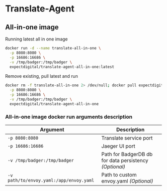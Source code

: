 # Translate-Agent

## All-in-one image
Running latest all in one image
```bash
docker run -d --name translate-all-in-one \
  -p 8080:8080 \
  -p 16686:16686 \
  -v /tmp/badger:/tmp/badger \
  expectdigital/translate-agent-all-in-one:latest
```
Remove existing, pull latest and run
```bash
docker rm -f translate-all-in-one 2> /dev/null; docker pull expectdigital/translate-agent-all-in-one; docker run -d --name translate-all-in-one \
  -p 8080:8080 \
  -p 16686:16686 \
  -v /tmp/badger:/tmp/badger \
  expectdigital/translate-agent-all-in-one
```

### All-in-one image docker run arguments description
| Argument                                | Description                                            |
|-----------------------------------------|--------------------------------------------------------|
| `-p 8080:8080`                          | Translate service port                                 |
| `-p 16686:16686`                        | Jaeger UI port                                         |
| `-v /tmp/badger:/tmp/badger`            | Path for BadgerDB db for data persistency *(Optional)* |
| `-v path/to/envoy.yaml:/app/envoy.yaml` | Path to custom envoy.yaml *(Optional)*                 |

